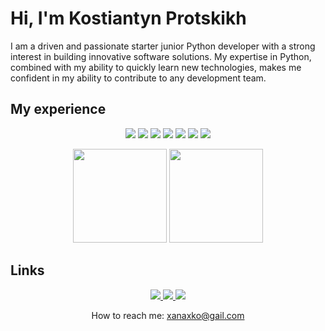 # Hi, I'm Kostiantyn Protskikh
I am a driven and passionate starter junior Python developer with a strong interest in building innovative software solutions. My expertise in Python, combined with my ability to quickly learn new technologies, makes me confident in my ability to contribute to any development team.

## My experience
<p align='center'>
<img src="https://img.shields.io/badge/Python-FFD43B?style=for-the-badge&logo=python&logoColor=blue"/>
<img src="https://img.shields.io/badge/Jira-0052CC?style=for-the-badge&logo=Jira&logoColor=white"/>
<img src="https://img.shields.io/badge/Docker-2CA5E0?style=for-the-badge&logo=docker&logoColor=white"/>
<img src="https://img.shields.io/badge/Amazon_AWS-FF9900?style=for-the-badge&logo=amazonaws&logoColor=white"/>
<img src="https://img.shields.io/badge/Figma-F24E1E?style=for-the-badge&logo=figma&logoColor=white"/>
<img src="https://img.shields.io/badge/CSS3-1572B6?style=for-the-badge&logo=css3&logoColor=white"/>
<img src="https://img.shields.io/badge/HTML5-E34F26?style=for-the-badge&logo=html5&logoColor=white"/>
<p>
<p align='center'>
   <a href="https://github-readme-stats.vercel.app/api?username=koskopro&show_icons=true&count_private=true">
       <img height=150 src="https://github-readme-stats.vercel.app/api?username=koskopro&show_icons=true&count_private=true"/></a>
   <a href="https://github.com/koskopro/github-readme-stats">
       <img height=150 src="https://github-readme-stats.vercel.app/api/top-langs/?username=koskopro&layout=compact"/></a>
</p>

## Links
<p align='center'>
   <a href="https://www.linkedin.com/in/protskikh/">
       <img src="https://img.shields.io/badge/linkedin-%230077B5.svg?&style=for-the-badge&logo=linkedin&logoColor=white"/>
   </a>
   <a href="https://t.me/koskopro">
       <img src="https://img.shields.io/badge/Telegram-2CA5E0?style=for-the-badge&logo=telegram&logoColor=white"/>
   </a>
   <a href="mailto:xanaxko@gail.com">
       <img src="https://img.shields.io/badge/Gmail-D14836?style=for-the-badge&logo=gmail&logoColor=white"/>
   </a>
<p align='center'>
   How to reach me: <a href='mailto:xanaxko@gail.com'>xanaxko@gail.com</a>
</p>
